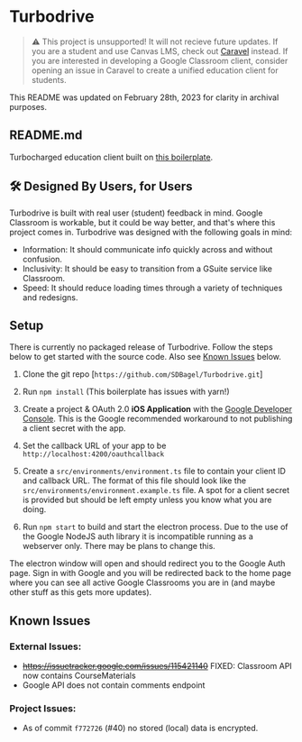 # Turbodrive

> ⚠️ This project is unsupported! It will not recieve future updates. If you are a student and use Canvas LMS, check out [Caravel](https://github.com/ivynya/Caravel) instead. If you are interested in developing a Google Classroom client, consider opening an issue in Caravel to create a unified education client for students.

This README was updated on February 28th, 2023 for clarity in archival purposes. 

## README.md

Turbocharged education client built on [this boilerplate](https://github.com/maximegris/angular-electron).

## 🛠 Designed By Users, for Users

Turbodrive is built with real user (student) feedback in mind. Google Classroom is workable, but it could be way better, and that's where this project comes in. Turbodrive was designed with the following goals in mind:

- Information: It should communicate info quickly across and without confusion.
- Inclusivity: It should be easy to transition from a GSuite service like Classroom.
- Speed: It should reduce loading times through a variety of techniques and redesigns.

## Setup
There is currently no packaged release of Turbodrive. Follow the steps below to get started with the source code. Also see [Known Issues](#Issues) below.

1) Clone the git repo [`https://github.com/SDBagel/Turbodrive.git`]

2) Run `npm install` (This boilerplate has issues with yarn!)

3) Create a project & OAuth 2.0 **iOS Application** with the [Google Developer Console](https://console.developers.google.com/apis/credentials). This is the Google recommended workaround to not publishing a client secret with the app.

4) Set the callback URL of your app to be `http://localhost:4200/oauthcallback`

5) Create a `src/environments/environment.ts` file to contain your client ID and callback URL. The format of this file should look like the `src/environments/environment.example.ts` file. A spot for a client secret is provided but should be left empty unless you know what you are doing.

6) Run `npm start` to build and start the electron process. Due to the use of the Google NodeJS auth library it is incompatible running as a webserver only. There may be plans to change this.

The electron window will open and should redirect you to the Google Auth page. Sign in with Google and you will be redirected back to the home page where you can see all active Google Classrooms you are in (and maybe other stuff as this gets more updates).

## Known Issues

### External Issues:
- ~~https://issuetracker.google.com/issues/115421140~~ FIXED: Classroom API now contains CourseMaterials
- Google API does not contain comments endpoint

### Project Issues:
 - As of commit `f772726` (#40) no stored (local) data is encrypted.
